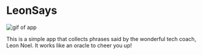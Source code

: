 # LeonSays

<img src="https://github.com/marianaWest/LeonSays/LeonSays.gif" alt="gif of app"/>

This is a simple app that collects phrases said by the wonderful tech coach, Leon Noel. It works like an oracle to cheer you up!

